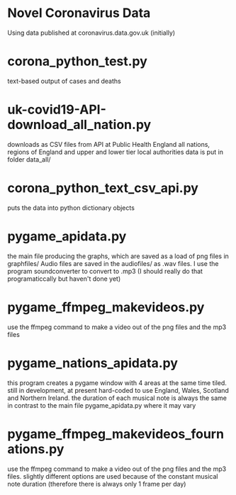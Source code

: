 # Novel Coronavirus Data #

Using data published at coronavirus.data.gov.uk (initially)

corona_python_test.py
=====================
text-based output of cases and deaths

uk-covid19-API-download_all_nation.py
=====================================
downloads as CSV files from API at Public Health England all nations, regions of England and upper and lower tier local authorities
data is put in folder data_all/

corona_python_text_csv_api.py
=============================
puts the data into python dictionary objects

pygame_apidata.py
=================
the main file producing the graphs, which are saved as a load of png files in graphfiles/
Audio files are saved in the audiofiles/ as .wav files. 
I use the program soundconverter to convert to .mp3 (I should really do that programaticcally but haven't done yet)

pygame_ffmpeg_makevideos.py
===========================
use the ffmpeg command to make a video out of the png files and the mp3 files

pygame_nations_apidata.py
=========================
this program creates a pygame window with 4 areas at the same time tiled. 
still in development, at present hard-coded to use England, Wales, Scotland and Northern Ireland. the duration of each musical note is always the same in contrast to the main file pygame_apidata.py where it may vary

pygame_ffmpeg_makevideos_fournations.py
=======================================
use the ffmpeg command to make a video out of the png files and the mp3 files. slightly different options are used because of the constant musical note duration (therefore there is always only 1 frame per day)








